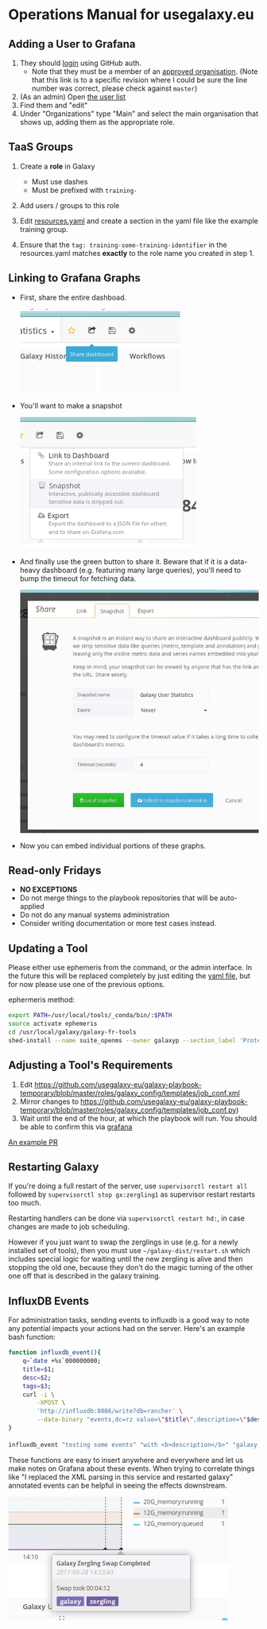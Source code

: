 # Operations Manual for usegalaxy.eu

## Adding a User to Grafana

1. They should [login](https://grafana.denbi.uni-freiburg.de/login) using GitHub auth.
    - Note that they must be a member of an [approved organisation](https://github.com/usegalaxy-eu/infrastructure-playbook/blob/39d5b7e86b4f45acba53adb965b11b63700327ad/group_vars/grafana.yml#L119).  (Note that this link is to a specific revision where I could be sure the line number was correct, please check against `master`)
2. (As an admin) Open [the user list](https://grafana.denbi.uni-freiburg.de/admin/users/)
3. Find them and "edit"
4. Under "Organizations" type "Main" and select the main organisation that shows up, adding them as the appropriate role.

## TaaS Groups

1. Create a **role** in Galaxy

   - Must use dashes
   - Must be prefixed with `training-`
   
2. Add users / groups to this role
3. Edit [resources.yaml](https://github.com/usegalaxy-eu/vgcn-infrastructure/blob/master/resources.yaml) and create a section in the yaml file like the example training group.
4. Ensure that the `tag: training-some-training-identifier` in the resources.yaml matches **exactly** to the role name you created in step 1.

## Linking to Grafana Graphs

- First, share the entire dashboad.

  ![](./images/share-dashboard.png)

- You'll want to make a snapshot

  ![](./images/share.png)

- And finally use the green button to share it. Beware that if it is a
  data-heavy dashboard (e.g. featuring many large queries), you'll need
  to bump the timeout for fetching data.

  ![](./images/share-menu.png)

- Now you can embed individual portions of these graphs.

## Read-only Fridays

- **NO EXCEPTIONS**
- Do not merge things to the playbook repositories that will be auto-applied
- Do not do any manual systems administration
- Consider writing documentation or more test cases instead.

## Updating a Tool

Please either use ephemeris from the command, or the admin interface. In the future this will be replaced completely by just editing the [yaml file](https://github.com/usegalaxy-eu/usegalaxy-eu-tools), but for now please use one of the previous options.

ephermeris method:

```bash
export PATH=/usr/local/tools/_conda/bin/:$PATH
source activate ephemeris
cd /usr/local/galaxy/galaxy-fr-tools
shed-install --name suite_openms --owner galaxyp --section_label 'Proteomics' --api_key $GALAXY_API_KEY --galaxy https://galaxy.uni-freiburg.de
```

## Adjusting a Tool's Requirements

1. Edit https://github.com/usegalaxy-eu/galaxy-playbook-temporary/blob/master/roles/galaxy_config/templates/job_conf.xml
2. Mirror changes to https://github.com/usegalaxy-eu/galaxy-playbook-temporary/blob/master/roles/galaxy_config/templates/job_conf.py)
3. Wait until the end of the hour, at which the playbook will run. You should be able to confirm this via [grafana](https://grafana.denbi.uni-freiburg.de/dashboard/db/galaxy?refresh=1m&panelId=39&fullscreen&orgId=1)

[An example PR](https://github.com/usegalaxy-eu/galaxy-playbook-temporary/pull/3/files)


## Restarting Galaxy

If you're doing a full restart of the server, use `supervisorctl restart all`
followed by `supervisorctl stop gx:zergling1` as supervisor restart restarts
too much.

Restarting handlers can be done via `supervisorctl restart hd:`, in case
changes are made to job scheduling.

However if you just want to swap the zerglings in use (e.g. for a newly
installed set of tools), then you must use `~/galaxy-dist/restart.sh` which
includes special logic for waiting until the new zergling is alive and then
stopping the old one, because they don't do the magic turning of the other one
off that is described in the galaxy training.

## InfluxDB Events

For administration tasks, sending events to influxdb is a good way to note any potential impacts your actions had on the server. Here's an example bash function:

```bash
function influxdb_event(){
	q=`date +%s`000000000;
	title=$1;
	desc=$2;
	tags=$3;
	curl -i \
		-XPOST \
		'http://influxdb:8086/write?db=rancher' \
		--data-binary "events,dc=rz value=\"$title\",description=\"$desc\",tags=\"$tags\" $q";
}

influxdb_event "testing some events" "with <b>description</b>" "galaxy,testing"
```

These functions are easy to insert anywhere and everywhere and let us make
notes on Grafana about these events. When trying to correlate things like "I
replaced the XML parsing in this service and restarted galaxy" annotated events
can be helpful in seeing the effects downstream.

![](./images/events.png)

